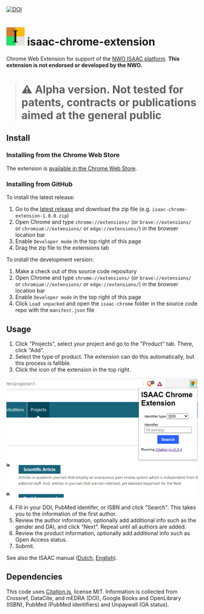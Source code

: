 [![DOI](https://zenodo.org/badge/DOI/10.5281/zenodo.6350382.svg)](https://doi.org/10.5281/zenodo.6350382)

# <img src="assets/icon.svg" width="48" alt="Icon: Black serif font 'I' on a background of four colored squares: brown, gold, green and platinum" /> isaac-chrome-extension

Chrome Web Extension for support of the [NWO ISAAC platform](https://www.nwo.nl/aanvraagsysteem-isaac). **This extension is not endorsed or developed by the NWO.**

> # ⚠️ Alpha version. Not tested for patents, contracts or publications aimed at the general public

## Install

### Installing from the Chrome Web Store

The extension is [available in the Chrome Web Store](https://chrome.google.com/webstore/detail/isaac-chrome-extension/kiljfbiapahlahhilgcgfkfjnkgggode).

### Installing from GitHub

To install the latest release:

  1. Go to the [latest release](https://github.com/citation-js/isaac-chrome-extension/releases) and download the zip file (e.g. `isaac-chrome-extension-1.0.0.zip`)
  2. Open Chrome and type `chrome://extensions/` (or `brave://extensions/` or `chromium://extensions/` or `edge://extensions/`) in the browser location bar
  3. Enable `Developer mode` in the top right of this page
  4. Drag the zip file to the extensions tab

To install the development version:

  1. Make a check out of this source code repository
  2. Open Chrome and type `chrome://extensions/` (or `brave://extensions/` or `chromium://extensions/` or `edge://extensions/`) in the browser location bar
  3. Enable `Developer mode` in the top right of this page
  4. Click `Load unpacked` and open the `isaac-chrome` folder in the source code repo with the `manifest.json` file

## Usage

  1. Click "Projects", select your project and go to the "Product" tab. There, click "Add".
  2. Select the type of product. The extension can do this automatically, but this process is fallible.
  3. Click the icon of the extension in the top right.

![Screenshot of the popup of the extension over the ISAAC forms](assets/screenshot.png)

  4. Fill in your DOI, PubMed identifer, or ISBN and click "Search". This takes you to the information of the first author.
  5. Review the author information, optionally add additional info such as the gender and DAI, and click "Next". Repeat until all authors are added.
  6. Review the product information, optionally add additional info such as Open Access status.
  7. Submit.

See also the ISAAC manual ([Dutch](https://www.nwo.nl/sites/nwo/files/media-files/ISAAC_Handleiding_NL.pdf), [English](https://www.nwo.nl/sites/nwo/files/media-files/ISAAC_User_manual_EN.pdf)).

## Dependencies

This code uses [Citation.js](https://citation.js.org), license MIT. Information is collected from Crossref, DataCite,
and mEDRA (DOI), Google Books and OpenLibrary (ISBN), PubMed (PubMed identifiers) and Unpaywall (OA status).
